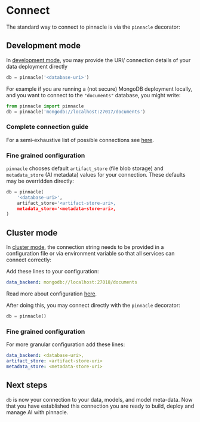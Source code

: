 # Connect

The standard way to connect to pinnacle is via the `pinnacle` decorator:

## Development mode

In [development mode](../get_started/environment#development-mode), you may provide the URI/ connection details of your data deployment directly

```python
db = pinnacle('<database-uri>')
```

For example if you are running a (not secure) MongoDB deployment locally, and you want to connect to the `"documents"` database, you might write:

```python
from pinnacle import pinnacle
db = pinnacle('mongodb://localhost:27017/documents')
```

### Complete connection guide

For a semi-exhaustive list of possible connections see [here](../reusable_snippets/connect_to_pinnacle).

### Fine grained configuration

`pinnacle` chooses default `artifact_store` (file blob storage) and `metadata_store` (AI metadata) values for your connection. These defaults may be overridden directly:

```python
db = pinnacle(
    '<database-uri>',
    artifact_store='<artifact-store-uri>,
    metadata_store='<metadata-store-uri>,
)
```

## Cluster mode

In [cluster mode](../get_started/environment#cluster-mode), the connection string needs to be provided in a configuration 
file or via environment variable so that all services can connect correctly:

Add these lines to your configuration:

```yaml
data_backend: mongodb://localhost:27018/documents
```

Read more about configuration [here](../get_started/configuration).

After doing this, you may connect directly with the `pinnacle` decorator:

```python
db = pinnacle()
```

### Fine grained configuration

For more granular configuration add these lines:


```yaml
data_backend: <database-uri>,
artifact_store: <artifact-store-uri>
metadata_store: <metadata-store-uri>
```

## Next steps

`db` is now your connection to your data, models, and model meta-data.
Now that you have established this connection you are ready to build, deploy and manage AI with pinnacle.
